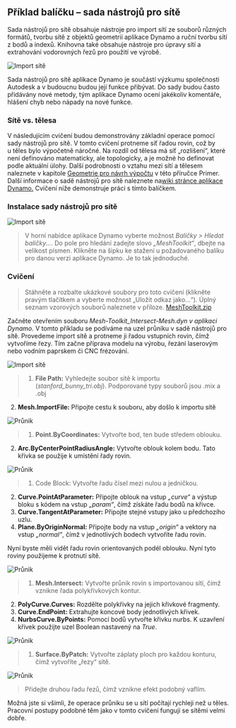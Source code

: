 

## Příklad balíčku – sada nástrojů pro sítě

Sada nástrojů pro sítě obsahuje nástroje pro import sítí ze souborů různých formátů, tvorbu sítě z objektů geometrií aplikace Dynamo a ruční tvorbu sítí z bodů a indexů. Knihovna také obsahuje nástroje pro úpravy sítí a extrahování vodorovných řezů pro použití ve výrobě.

![Import sítě](images/11-3/mtIntro.jpg)

Sada nástrojů pro sítě aplikace Dynamo je součástí výzkumu společnosti Autodesk a v budoucnu budou její funkce přibývat. Do sady budou často přidávány nové metody, tým aplikace Dynamo ocení jakékoliv komentáře, hlášení chyb nebo nápady na nové funkce.

### Sítě vs. tělesa

V následujícím cvičení budou demonstrovány základní operace pomocí sady nástrojů pro sítě. V tomto cvičení protneme síť řadou rovin, což by u těles bylo výpočetně náročné. Na rozdíl od tělesa má síť „rozlišení“, které není definováno matematicky, ale topologicky, a je možné ho definovat podle aktuální úlohy. Další podrobnosti o vztahu mezi sítí a tělesem naleznete v kapitole [Geometrie pro návrh výpočtu](../05_Geometry-for-Computational-Design/5_geometry-for-computational-design.md) v této příručce Primer. Další informace o sadě nástrojů pro sítě naleznete na[wiki stránce aplikace Dynamo.](https://github.com/DynamoDS/Dynamo/wiki/Dynamo-Mesh-Toolkit) Cvičení níže demonstruje práci s tímto balíčkem.

### Instalace sady nástrojů pro sítě

![Import sítě](images/11-3/mt.jpg)

> V horní nabídce aplikace Dynamo vyberte možnost *Balíčky > Hledat balíčky...*. Do pole pro hledání zadejte slovo *„MeshToolkit“*, dbejte na velikost písmen. Klikněte na šipku ke stažení u požadovaného balíku pro danou verzi aplikace Dynamo. Je to tak jednoduché.

### Cvičení

> Stáhněte a rozbalte ukázkové soubory pro toto cvičení (klikněte pravým tlačítkem a vyberte možnost „Uložit odkaz jako...“). Úplný seznam vzorových souborů naleznete v příloze. [MeshToolkit.zip](datasets/11-2/MeshToolkit.zip)

Začněte otevřením souboru *Mesh-Toolkit_Intersect-Mesh.dyn v aplikaci Dynamo.* V tomto příkladu se podíváme na uzel průniku v sadě nástrojů pro sítě. Provedeme import sítě a protneme ji řadou vstupních rovin, čímž vytvoříme řezy. Tím začne příprava modelu na výrobu, řezání laserovým nebo vodním paprskem či CNC frézování.

![Import sítě](images/11-3/contour01.jpg)

> 1. **File Path:** Vyhledejte soubor sítě k importu (*stanford_bunny_tri.obj*). Podporované typy souborů jsou .mix a .obj
2. **Mesh.ImportFile:** Připojte cestu k souboru, aby došlo k importu sítě

![Průnik](images/11-3/contour02.jpg)

> 1. **Point.ByCoordinates:** Vytvořte bod, ten bude středem oblouku.
2. **Arc.ByCenterPointRadiusAngle:** Vytvořte oblouk kolem bodu. Tato křivka se použije k umístění řady rovin.

![Průnik](images/11-3/contour03.jpg)

> 1. Code Block: Vytvořte řadu čísel mezi nulou a jedničkou.
2. **Curve.PointAtParameter:** Připojte oblouk na vstup *„curve“* a výstup bloku s kódem na vstup *„param“*, čímž získáte řadu bodů na křivce.
3. **Curve.TangentAtParameter:** Připojte stejné vstupy jako u předchozího uzlu.
4. **Plane.ByOriginNormal:** Připojte body na vstup *„origin“* a vektory na vstup *„normal“*, čímž v jednotlivých bodech vytvoříte řadu rovin.

Nyní byste měli vidět řadu rovin orientovaných podél oblouku. Nyní tyto roviny použijeme k protnutí sítě.

![Průnik](images/11-3/contour04.jpg)

> 1. **Mesh.Intersect:** Vytvořte průnik rovin s importovanou sítí, čímž vznikne řada polykřivkových kontur.
2. **PolyCurve.Curves:** Rozdělte polykřivky na jejich křivkové fragmenty.
3. **Curve.EndPoint:** Extrahujte koncové body jednotlivých křivek.
4. **NurbsCurve.ByPoints:** Pomocí bodů vytvořte křivku nurbs. K uzavření křivek použijte uzel Boolean nastavený na *True*.

![Průnik](images/11-3/contour05.jpg)

> 1. **Surface.ByPatch:** Vytvořte záplaty ploch pro každou konturu, čímž vytvoříte „řezy“ sítě.

![Průnik](images/11-3/contour06.jpg)

> Přidejte druhou řadu řezů, čímž vznikne efekt podobný vaflím.

Možná jste si všimli, že operace průniku se u sítí počítají rychleji než u těles. Pracovní postupy podobné těm jako v tomto cvičení fungují se sítěmi velmi dobře.


